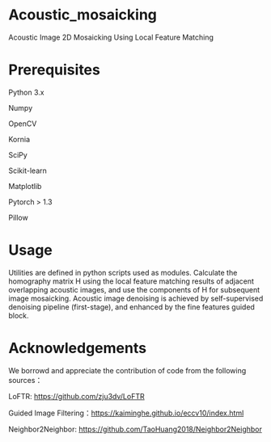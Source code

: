 # Acoustic_mosaicking
Acoustic Image 2D Mosaicking Using Local Feature Matching

# Prerequisites
  Python 3.x
  
  Numpy
  
  OpenCV
  
  Kornia
  
  SciPy
  
  Scikit-learn 
  
  Matplotlib
  
  Pytorch > 1.3
  
  Pillow
  
# Usage
Utilities are defined in python scripts used as modules. Calculate the homography matrix H using the local feature matching results of adjacent overlapping acoustic images, and use the components of H for subsequent image mosaicking.
Acoustic image denoising is achieved by self-supervised denoising pipeline (first-stage), and enhanced by the fine features guided block.

# Acknowledgements
We borrowd and appreciate the contribution of code from the following sources：

LoFTR: https://github.com/zju3dv/LoFTR

Guided Image Filtering：https://kaiminghe.github.io/eccv10/index.html

Neighbor2Neighbor: https://github.com/TaoHuang2018/Neighbor2Neighbor
